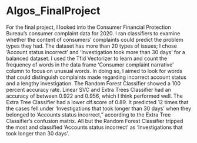 # Algos_FinalProject
 For the final project, I looked into the Consumer Financial Protection Bureau’s consumer complaint data for 2020. I ran classifiers to examine whether the content of consumers’ complaints could predict the problem types they had. The dataset has more than 20 types of issues; I chose ‘Account status incorrect’ and ‘Investigation took more than 30 days’ for a balanced dataset. 
I used the Tfid Vectorizer to learn and count the frequency of words in the data frame ‘Consumer complaint narrative’ column to focus on unusual words. In doing so, I aimed to look for words that could distinguish complaints made regarding incorrect account status and a lengthy investigation.
The Random Forest Classifier showed a 100 percent accuracy rate. Linear SVC and Extra Trees Classifier had an accuracy of between 0.922 and 0.956, which I think performed well. The Extra Tree Classifier had a lower clf.score of 0.89. It predicted 12 times that the cases fell under ‘Investigations that took longer than 30 days’ when they belonged to ‘Accounts status incorrect,” according to the Extra Tree Classifier’s confusion matrix. All but the Random Forest Classifier tripped the most and classified ‘Accounts status incorrect’ as ‘Investigations that took longer than 30 days’. 

